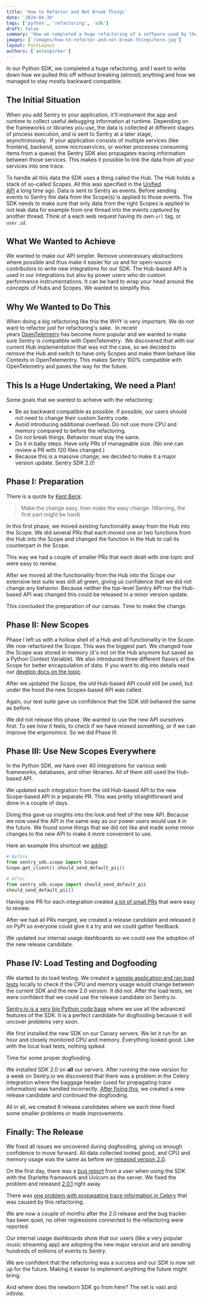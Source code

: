 ```yaml
---
title: 'How to Refactor and Not Break Things'
date: '2024-04-30'
tags: ['python', 'refactoring', 'sdk']
draft: false
summary: 'How we completed a huge refactoring of a software used by thousands of developers without breaking things.'
images: ['/images/how-to-refactor-and-not-break-things/hero.jpg']
layout: PostLayout
authors: ['antonpirker']
---
```


In our Python SDK, we completed a huge refactoring, and I want to write down how we pulled this off without breaking (almost) anything and how we managed to stay mostly backward compatible.

## The Initial Situation

When you add Sentry to your application, it'll instrument the app and runtime to collect useful debugging information at runtime. Depending on the frameworks or libraries you use, the data is collected at different stages of process execution, and is sent to Sentry at a later stage, asynchronously. 
If your application consists of multiple services (like frontend, backend, some microservices, or worker processes consuming items from a queue) the Sentry SDK also propagates tracing information between those services. This makes it possible to link the data from all your services into one trace.

To handle all this data the SDK uses a thing called the Hub. The Hub holds a stack of so-called Scopes. All this was specified in the [Unified API](https://develop.sentry.dev/sdk/unified-api/) a long time ago. Data is sent to Sentry as events. Before sending events to Sentry the data from the Scope(s) is applied to those events. The SDK needs to make sure that only data from the right Scopes is applied to not leak data for example from one thread into the events captured by another thread. Think of a each web request having its own `url` tag, or `user.id`.

## What We Wanted to Achieve

We wanted to make our API simpler. Remove unnecessary abstractions where possible and thus make it easier for us and for open-source contributors to write new integrations for our SDK. The Hub-based API is used in our integrations but also by power users who do custom performance instrumentations. It can be hard to wrap your head around the concepts of Hubs and Scopes. We wanted to simplify this.

## Why We Wanted to Do This

When doing a big refactoring like this the WHY is very important. We do not want to refactor just for refactoring's sake. 
In recent years [OpenTelemetry](https://opentelemetry.io/) has become more popular and we wanted to make sure Sentry is compatible with OpenTelemetry. 
We discovered that with our current Hub implementation that was not the case, so we decided to remove the Hub and switch to have only Scopes and make them behave like Contexts in OpenTelementry. This makes Sentry 100% compatible with OpenTelemetry and paves the way for the future.

## This Is a Huge Undertaking, We need a Plan!

Some goals that we wanted to achieve with the refactoring:

- Be as backward compatible as possible. If possible, our users should not need to change their custom Sentry code.
- Avoid introducing additional overhead. Do not use more CPU and memory compared to before the refactoring.
- Do not break things. Behavior must stay the same.
- Do it in baby steps. Have only PRs of manageable size. (No one can review a PR with 120 files changed.)
- Because this is a massive change, we decided to make it a major version update. Sentry SDK 2.0!

## Phase I: Preparation

There is a quote by [Kent Beck](https://twitter.com/kentbeck/status/250733358307500032):

> Make the change easy, then make the easy change. (Warning, the first part might be hard)

In this first phase, we moved existing functionality away from the Hub into the Scope. We did several PRs that each moved one or two functions from the Hub into the Scope and changed the function in the Hub to call its counterpart in the Scope.

This way we had a couple of smaller PRs that each dealt with one topic and were easy to review.

After we moved all the functionality from the Hub into the Scope our extensive test suite was still all green, giving us confidence that we did not change any behavior. Because neither the top-level Sentry API nor the Hub-based API was changed this could be released in a minor version update.

This concluded the preparation of our canvas. Time to make the change.

## Phase II: New Scopes

Phase I left us with a hollow shell of a Hub and all functionality in the Scope. We now refactored the Scope. This was the biggest part. We changed how the Scope was stored in memory (it's not on the Hub anymore but saved as a Python Context Variable). We also introduced three different flavors of the Scope for better encapsulation of data. If you want to dig into details read our [develop docs on the topic](https://develop.sentry.dev/sdk/hub_and_scope_refactoring/).

After we updated the Scope, the old Hub-based API could still be used, but under the hood the new Scopes-based API was called.

Again, our test suite gave us confidence that the SDK still behaved the same as before.

We did not release this phase. We wanted to use the new API ourselves first. To see how it feels, to check if we have missed something, or if we can improve the ergonomics. So we did Phase III.

## Phase III: Use New Scopes Everywhere

In the Python SDK, we have over 40 integrations for various web frameworks, databases, and other libraries. All of them still used the Hub-based API.

We updated each integration from the old Hub-based API to the new Scope-based API in a separate PR. This was pretty straightforward and done in a couple of days.

Doing this gave us insights into the look and feel of the new API. Because we now used the API in the same way as our power users would use it in the future. We found some things that we did not like and made some minor changes to the new API to make it more convenient to use.

Here an example this shortcut we [added](https://github.com/getsentry/sentry-python/pull/2844/files):

```python
# Before
from sentry_sdk.scope import Scope
Scope.get_client().should_send_default_pii()

# After
from sentry_sdk.scope import should_send_default_pii
should_send_default_pii()
```

Having one PR for each integration created [a lot of small PRs](https://github.com/getsentry/sentry-python/pulls?q=is%3Apr+is%3Aclosed+label%3A%22SDK+2.0%22+use+new+scopes) that were easy to review.

After we had all PRs merged, we created a release candidate and released it on PyPI so everyone could give it a try and we could gather feedback.

We updated our internal usage dashboards so we could see the adoption of the new release candidate.

## Phase IV: Load Testing and Dogfooding

We started to do load testing. We created a [sample application and ran load tests](https://github.com/getsentry/demo-flask-load-test) locally to check if the CPU and memory usage would change between the current SDK and the new 2.0 version. It did not. After the load tests, we were confident that we could use the release candidate on Sentry.io.

[Sentry.io is a very big Python code base](https://github.com/getsentry/sentry) where we use all the advanced features of the SDK. It is a perfect candidate for dogfooding because it will uncover problems very soon.

We first installed the new SDK on our Canary servers. We let it run for an hour and closely monitored CPU and memory. Everything looked good. Like with the local load tests, nothing spiked.

Time for some proper dogfooding.

We installed SDK 2.0 on **all** our servers. After running the new version for a week on Sentry.io we discovered that there was a problem in the Celery integration where the baggage header (used for propagating trace information) was handled incorrectly. [After fixing this](https://github.com/getsentry/sentry-python/pull/2993), we created a new release candidate and continued the dogfooding.

All in all, we created 6 release candidates where we each time fixed some smaller problems or made improvements.

## Finally: The Release

We fixed all issues we uncovered during dogfooding, giving us enough confidence to move forward. All data collected looked good, and CPU and memory usage was the same as before we [released version 2.0](https://github.com/getsentry/sentry-python/releases/tag/2.0.0).

On the first day, there was a [bug report](https://github.com/getsentry/sentry-python/issues/3021) from a user when using the SDK with the Starlette framework and Uvicorn as the server. We fixed the problem and released [2.0.1](https://github.com/getsentry/sentry-python/releases/tag/2.0.1) right away.

There was [one problem with propagating trace information in Celery](https://github.com/getsentry/sentry-python/issues/3068) that was caused by this refactoring.

We are now a couple of months after the 2.0 release and the bug tracker has been quiet, no other regressions connected to the refactoring were reported.

Our internal usage dashboards show that our users (like a very popular music streaming app) are adopting the new major version and are sending hundreds of millions of events to Sentry.

We are confident that the refactoring was a success and our SDK is now set up for the future. Making it easier to implement anything the future might bring.

And where does the newborn SDK go from here? The net is vast and infinite.
